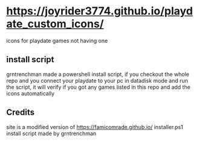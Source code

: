 # https://joyrider3774.github.io/playdate_custom_icons/
icons for playdate games not having one

## install script
grntrenchman made a powershell install script, if you checkout the whole repo and you connect your playdate to your pc in datadisk mode and run the script,
it will verify if you got any games listed in this repo and add the icons automatically

## Credits 
site is a modified version of https://famicomrade.github.io/
installer.ps1 install script made by grntrenchman
